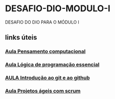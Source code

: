 # DESAFIO-DIO-MODULO-I
DESAFIO DO DIO PARA O MÓDULO I

## links úteis
### [Aula Pensamento computacional](https://web.dio.me/course/pensamento-computacional/learning/050675c1-8a7f-476b-a778-9b1c7eb75744?back=/track/carrefour-web-developer&tab=undefined&moduleId=undefined)
### [Aula Lógica de programação essencial](https://web.dio.me/course/logica-de-programacao-essencial/learning/aea1ea26-fd56-417d-8272-6e15253f4405?back=/track/carrefour-web-developer&tab=undefined&moduleId=undefined)
### [AULA Introdução ao git e ao github](https://web.dio.me/course/introducao-ao-git-e-ao-github/learning/75b9fe49-6ed4-4480-83a7-7e37fc356aa9?back=/track/carrefour-web-developer&tab=undefined&moduleId=undefined)
### [Aula Projetos ágeis com scrum](https://web.dio.me/course/projetos-ageis-com-scrum-1/learning/d85f3166-2d0d-4a68-b646-2b4cd99e7698?back=/track/carrefour-web-developer&tab=undefined&moduleId=undefined)

